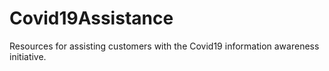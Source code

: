# Covid19Assistance
Resources for assisting customers with the Covid19 information awareness initiative.
